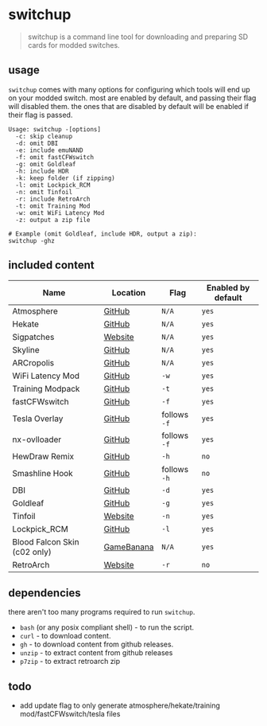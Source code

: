 # switchup
> switchup is a command line tool for downloading and preparing SD cards for modded switches.

## usage
`switchup` comes with many options for configuring which tools will end up on your modded switch.
most are enabled by default, and passing their flag will disabled them. the ones that are disabled by
default will be enabled if their flag is passed.

```
Usage: switchup -[options]
  -c: skip cleanup
  -d: omit DBI
  -e: include emuNAND
  -f: omit fastCFWswitch
  -g: omit Goldleaf
  -h: include HDR
  -k: keep folder (if zipping)
  -l: omit Lockpick_RCM
  -n: omit Tinfoil
  -r: include RetroArch
  -t: omit Training Mod
  -w: omit WiFi Latency Mod
  -z: output a zip file

# Example (omit Goldleaf, include HDR, output a zip):
switchup -ghz
```

## included content

|Name|Location|Flag|Enabled by default|
|--- |---     |--- |---               |
|Atmosphere|[GitHub](https://github.com/Atmosphere-NX/Atmosphere)|`N/A`|`yes`|
|Hekate|[GitHub](https://github.com/CTCaer/hekate)|`N/A`|`yes`|
|Sigpatches|[Website](https://sigmapatches.coomer.party)|`N/A`|`yes`|
|Skyline|[GitHub](https://github.com/skyline-dev/skyline)|`N/A`|`yes`|
|ARCropolis|[GitHub](https://github.com/Raytwo/ARCropolis)|`N/A`|`yes`|
|WiFi Latency Mod|[GitHub](https://github.com/blu-dev/arena-latency-slider)|`-w`|`yes`|
|Training Modpack|[GitHub](https://github.com/jugeeya/UltimateTrainingModpack)|`-t`|`yes`|
|fastCFWswitch|[GitHub](https://github.com/Hartie95/fastCFWswitch)|`-f`|`yes`|
|Tesla Overlay|[GitHub](https://github.com/WerWolv/Tesla-Menu)|follows `-f`|`yes`|
|nx-ovlloader|[GitHub](https://github.com/WerWolv/nx-ovlloader)|follows `-f`|`yes`|
|HewDraw Remix|[GitHub](https://github.com/HDR-Development/HDR-Releases)|`-h`|`no`|
|Smashline Hook|[GitHub](https://github.com/blu-dev/smashline_hook)|follows `-h`|`no`|
|DBI|[GitHub](https://github.com/rashevskyv/dbi)|`-d`|`yes`|
|Goldleaf|[GitHub](https://github.com/XorTroll/Goldleaf)|`-g`|`yes`|
|Tinfoil|[Website](http://tinfoil.io)|`-n`|`yes`|
|Lockpick_RCM|[GitHub](https://github.com/shchmue/Lockpick_RCM)|`-l`|`yes`|
|Blood Falcon Skin (c02 only)|[GameBanana](https://gamebanana.com/mods/308097)|`N/A`|`yes`|
|RetroArch|[Website](https://www.retroarch.com)|`-r`|`no`|

## dependencies
there aren't too many programs required to run `switchup`.

- `bash` (or any posix compliant shell) - to run the script.
- `curl` - to download content.
- `gh` - to download content from github releases.
- `unzip` - to extract content from github releases
- `p7zip` - to extract retroarch zip

## todo
- add update flag to only generate atmosphere/hekate/training mod/fastCFWswitch/tesla files
